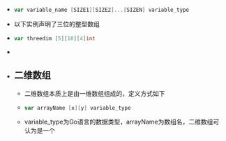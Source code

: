 - ```go
  var variable_name [SIZE1][SIZE2]...[SIZEN] variable_type
  ```
- 以下实例声明了三位的整型数组
- ```go
  var threedim [5][10][4]int
  ```
-
- ## 二维数组
	- 二维数组本质上是由一维数组组成的，定义方式如下
	- ```go
	  var arrayName [x][y] variable_type
	  ```
	- variable_type为Go语言的数据类型，arrayName为数组名，二维数组可认为是一个